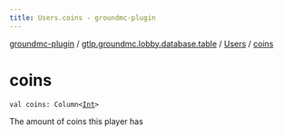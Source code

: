 ```yaml
---
title: Users.coins - groundmc-plugin
---
```


[groundmc-plugin](../../index.html) / [gtlp.groundmc.lobby.database.table](../index.html) / [Users](index.html) / [coins](.)

# coins

`val coins: Column<`[`Int`](https://kotlinlang.org/api/latest/jvm/stdlib/kotlin/-int/index.html)`>`

The amount of coins this player has

